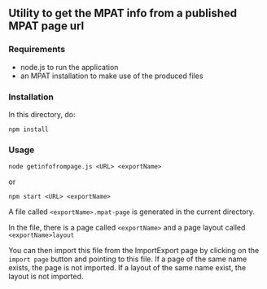 ## Utility to get the MPAT info from a published MPAT page url

### Requirements
- node.js to run the application
- an MPAT installation to make use of the produced files

### Installation

In this directory, do:
```
npm install
```

### Usage
```
node getinfofrompage.js <URL> <exportName>
```

or 

```
npm start <URL> <exportName>
```


A file called `<exportName>.mpat-page` is generated in the current directory.

In the file, there is a page called `<exportName>` and a page layout called `<exportName>layout`

You can then import this file from the ImportExport page by clicking on the 
`import page` button and pointing to this file. If a page of the same name exists,
 the page is not imported.
If a layout of the same name exist, the layout is not imported.


